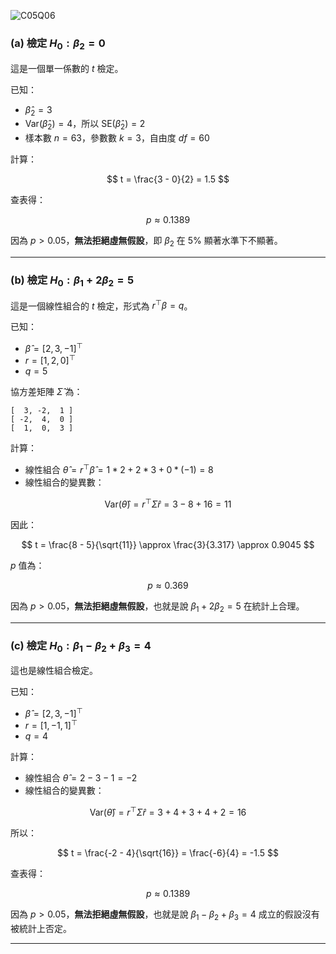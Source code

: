 ![C05Q06](https://github.com/user-attachments/assets/7d285ab3-4153-4925-b4cd-b883ee70ea87)


### (a) 檢定 $H_0: \beta_2 = 0$

這是一個單一係數的 $t$ 檢定。

已知：
- $\hat{\beta}_2 = 3$
- $\text{Var}(\hat{\beta}_2) = 4$，所以 $\text{SE}(\hat{\beta}_2) = 2$
- 樣本數 $n = 63$，參數數 $k = 3$，自由度 $df = 60$

計算：

$$
t = \frac{3 - 0}{2} = 1.5
$$

查表得：

$$
p \approx 0.1389
$$

因為 $p > 0.05$，**無法拒絕虛無假設**，即 $\beta_2$ 在 5% 顯著水準下不顯著。

---

### (b) 檢定 $H_0: \beta_1 + 2\beta_2 = 5$

這是一個線性組合的 $t$ 檢定，形式為 $r^\top \beta = q$。

已知：
- $\hat{\beta} = [2, 3, -1]^\top$
- $r = [1, 2, 0]^\top$
- $q = 5$

協方差矩陣 $\hat{\Sigma}$ 為：
```
[  3, -2,  1 ]
[ -2,  4,  0 ]
[  1,  0,  3 ]
```

計算：
- 線性組合 $\hat{\theta} = r^\top \hat{\beta} = 1*2 + 2*3 + 0*(-1) = 8$
- 線性組合的變異數：

$$
\text{Var}(\hat{\theta}) = r^\top \hat{\Sigma} r = 3 - 8 + 16 = 11
$$

因此：

$$
t = \frac{8 - 5}{\sqrt{11}} \approx \frac{3}{3.317} \approx 0.9045
$$

$p$ 值為：

$$
p \approx 0.369
$$

因為 $p > 0.05$，**無法拒絕虛無假設**，也就是說 $\beta_1 + 2\beta_2 = 5$ 在統計上合理。

---

### (c) 檢定 $H_0: \beta_1 - \beta_2 + \beta_3 = 4$

這也是線性組合檢定。

已知：
- $\hat{\beta} = [2, 3, -1]^\top$
- $r = [1, -1, 1]^\top$
- $q = 4$

計算：
- 線性組合 $\hat{\theta} = 2 - 3 - 1 = -2$
- 線性組合的變異數：

$$
\text{Var}(\hat{\theta}) = r^\top \hat{\Sigma} r
= 3 + 4 + 3 + 4 + 2 = 16
$$

所以：

$$
t = \frac{-2 - 4}{\sqrt{16}} = \frac{-6}{4} = -1.5
$$

查表得：

$$
p \approx 0.1389
$$

因為 $p > 0.05$，**無法拒絕虛無假設**，也就是說 $\beta_1 - \beta_2 + \beta_3 = 4$ 成立的假設沒有被統計上否定。

---
